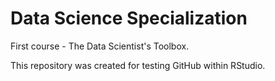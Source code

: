 <h1>Data Science Specialization</h1>
<p>First course - The Data Scientist's Toolbox.</p>
<p>This repository was created for testing GitHub within RStudio.</p>
